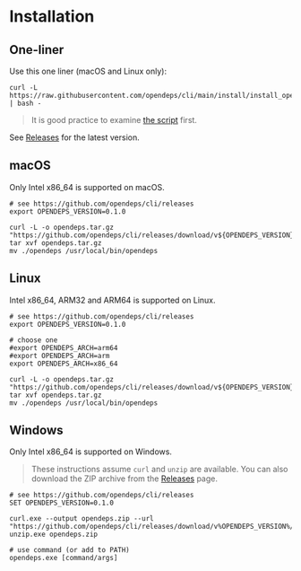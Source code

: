 # Installation

## One-liner

Use this one liner (macOS and Linux only):

```shell
curl -L https://raw.githubusercontent.com/opendeps/cli/main/install/install_opendeps.sh | bash -
```

> It is good practice to examine [the script](../install/install_opendeps.sh) first.

See [Releases](https://github.com/opendeps/cli/releases) for the latest version.

## macOS

Only Intel x86_64 is supported on macOS.

```shell
# see https://github.com/opendeps/cli/releases
export OPENDEPS_VERSION=0.1.0

curl -L -o opendeps.tar.gz "https://github.com/opendeps/cli/releases/download/v${OPENDEPS_VERSION}/opendeps_${OPENDEPS_VERSION}_macOS_x86_64.tar.gz"
tar xvf opendeps.tar.gz
mv ./opendeps /usr/local/bin/opendeps
```

## Linux

Intel x86_64, ARM32 and ARM64 is supported on Linux.

```shell
# see https://github.com/opendeps/cli/releases
export OPENDEPS_VERSION=0.1.0

# choose one
#export OPENDEPS_ARCH=arm64
#export OPENDEPS_ARCH=arm
export OPENDEPS_ARCH=x86_64

curl -L -o opendeps.tar.gz "https://github.com/opendeps/cli/releases/download/v${OPENDEPS_VERSION}/opendeps_${OPENDEPS_VERSION}_Linux_{OPENDEPS_ARCH}.tar.gz"
tar xvf opendeps.tar.gz
mv ./opendeps /usr/local/bin/opendeps
```

## Windows

Only Intel x86_64 is supported on Windows.

> These instructions assume `curl` and `unzip` are available. You can also download the ZIP archive from the [Releases](https://github.com/opendeps/cli/releases) page.

```
# see https://github.com/opendeps/cli/releases
SET OPENDEPS_VERSION=0.1.0

curl.exe --output opendeps.zip --url "https://github.com/opendeps/cli/releases/download/v%OPENDEPS_VERSION%/opendeps_%OPENDEPS_VERSION%_Windows_x86_64.zip"
unzip.exe opendeps.zip

# use command (or add to PATH)
opendeps.exe [command/args]
```
